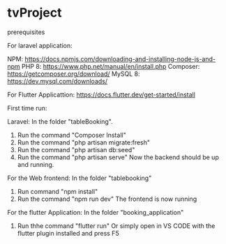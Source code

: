 # tvProject

prerequisites

For laravel application:

NPM: https://docs.npmjs.com/downloading-and-installing-node-js-and-npm
PHP 8: https://www.php.net/manual/en/install.php 
Composer: https://getcomposer.org/download/
MySQL 8: https://dev.mysql.com/downloads/


For Flutter Applicattion:
https://docs.flutter.dev/get-started/install

First time run:

Laravel:
In the folder "tableBooking".
1. Run the command "Composer Install"
2. Run the command "php artisan migrate:fresh"
3. Run the command "php artisan db:seed"
4. Run the command "php artisan serve"
Now the backend should be up and running.

For the Web frontend:
In the folder "tablebooking"
1. Run command "npm install"
2. Run the command "npm run dev"
The frontend is now running

For the flutter Application:
In the folder "booking_application"
1. Run thhe command "flutter run"
Or simply open in VS CODE with the flutter plugin installed and press F5
